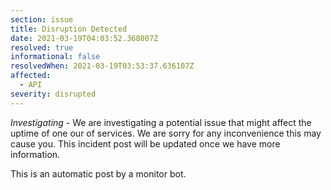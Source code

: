 ```yaml
---
section: issue
title: Disruption Detected
date: 2021-03-19T04:03:52.368007Z
resolved: true
informational: false
resolvedWhen: 2021-03-19T03:53:37.636107Z
affected:
  - API
severity: disrupted
---
```

*Investigating* - We are investigating a potential issue that might affect the uptime of one our of services. We are sorry for any inconvenience this may cause you. This incident post will be updated once we have more information.

This is an automatic post by a monitor bot.
        
